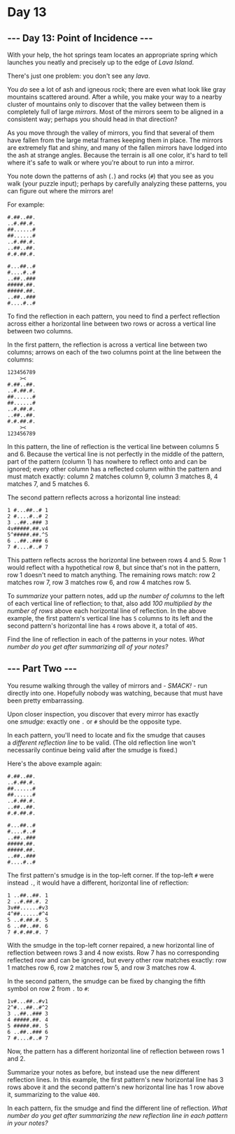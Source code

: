 # Day 13

## --- Day 13: Point of Incidence ---

With your help, the hot springs team locates an appropriate spring which
launches you neatly and precisely up to the edge of *Lava Island*.

There's just one problem: you don't see any *lava*.

You *do* see a lot of ash and igneous rock; there are even what look like gray
mountains scattered around. After a while, you make your way to a nearby
cluster of mountains only to discover that the valley between them is
completely full of large *mirrors*. Most of the mirrors seem to be aligned in a
consistent way; perhaps you should head in that direction?

As you move through the valley of mirrors, you find that several of them have
fallen from the large metal frames keeping them in place. The mirrors are
extremely flat and shiny, and many of the fallen mirrors have lodged into the
ash at strange angles. Because the terrain is all one color, it's hard to tell
where it's safe to walk or where you're about to run into a mirror.

You note down the patterns of ash (`.`) and rocks (`#`) that you see as you
walk (your puzzle input); perhaps by carefully analyzing these patterns, you
can figure out where the mirrors are!

For example:

```
#.##..##.
..#.##.#.
##......#
##......#
..#.##.#.
..##..##.
#.#.##.#.

#...##..#
#....#..#
..##..###
#####.##.
#####.##.
..##..###
#....#..#
```

To find the reflection in each pattern, you need to find a perfect reflection
across either a horizontal line between two rows or across a vertical line
between two columns.

In the first pattern, the reflection is across a vertical line between two
columns; arrows on each of the two columns point at the line between the
columns:

```
123456789
    ><
#.##..##.
..#.##.#.
##......#
##......#
..#.##.#.
..##..##.
#.#.##.#.
    ><
123456789
```

In this pattern, the line of reflection is the vertical line between columns 5
and 6. Because the vertical line is not perfectly in the middle of the pattern,
part of the pattern (column 1) has nowhere to reflect onto and can be ignored;
every other column has a reflected column within the pattern and must match
exactly: column 2 matches column 9, column 3 matches 8, 4 matches 7, and 5
matches 6.

The second pattern reflects across a horizontal line instead:

```
1 #...##..# 1
2 #....#..# 2
3 ..##..### 3
4v#####.##.v4
5^#####.##.^5
6 ..##..### 6
7 #....#..# 7
```

This pattern reflects across the horizontal line between rows 4 and 5. Row 1
would reflect with a hypothetical row 8, but since that's not in the pattern,
row 1 doesn't need to match anything. The remaining rows match: row 2 matches
row 7, row 3 matches row 6, and row 4 matches row 5.

To *summarize* your pattern notes, add up *the number of columns* to the left
of each vertical line of reflection; to that, also add *100 multiplied by the
number of rows* above each horizontal line of reflection. In the above example,
the first pattern's vertical line has `5` columns to its left and the second
pattern's horizontal line has `4` rows above it, a total of `405`.

Find the line of reflection in each of the patterns in your notes. *What number
do you get after summarizing all of your notes?*

## --- Part Two ---

You resume walking through the valley of mirrors and - *SMACK!* - run directly
into one. Hopefully nobody was watching, because that must have been pretty
embarrassing.

Upon closer inspection, you discover that every mirror has exactly
one *smudge*: exactly one `.` or `#` should be the opposite type.

In each pattern, you'll need to locate and fix the smudge that causes
a *different reflection line* to be valid. (The old reflection line won't
necessarily continue being valid after the smudge is fixed.)

Here's the above example again:

```
#.##..##.
..#.##.#.
##......#
##......#
..#.##.#.
..##..##.
#.#.##.#.

#...##..#
#....#..#
..##..###
#####.##.
#####.##.
..##..###
#....#..#
```

The first pattern's smudge is in the top-left corner. If the top-left `#` were
instead `.`, it would have a different, horizontal line of reflection:

```
1 ..##..##. 1
2 ..#.##.#. 2
3v##......#v3
4^##......#^4
5 ..#.##.#. 5
6 ..##..##. 6
7 #.#.##.#. 7
```

With the smudge in the top-left corner repaired, a new horizontal line of
reflection between rows 3 and 4 now exists. Row 7 has no corresponding
reflected row and can be ignored, but every other row matches exactly: row 1
matches row 6, row 2 matches row 5, and row 3 matches row 4.

In the second pattern, the smudge can be fixed by changing the fifth symbol on
row 2 from `.` to `#`:

```
1v#...##..#v1
2^#...##..#^2
3 ..##..### 3
4 #####.##. 4
5 #####.##. 5
6 ..##..### 6
7 #....#..# 7
```

Now, the pattern has a different horizontal line of reflection between rows 1
and 2.

Summarize your notes as before, but instead use the new different reflection
lines. In this example, the first pattern's new horizontal line has 3 rows
above it and the second pattern's new horizontal line has 1 row above it,
summarizing to the value `400`.

In each pattern, fix the smudge and find the different line of
reflection. *What number do you get after summarizing the new reflection line
in each pattern in your notes?*
